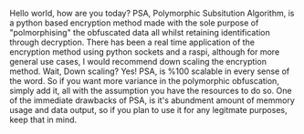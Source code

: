 Hello world, how are you today? PSA, Polymorphic Subsitution Algorithm, is a python based encryption method made with the sole purpose of "polmorphising"
the obfuscated data all whilst retaining identification through decryption. There has been a real time application of the encryption method using python
sockets and a raspi, although for more general use cases, I would recommend down scaling the encryption method. Wait, Down scaling? Yes! PSA, is %100
scalable in every sense of the word. So if you want more variance in the polymorphic obfuscation, simply add it, all with the assumption you have the
resources to do so. One of the immediate drawbacks of PSA, is it's abundment amount of memmory usage and data output, so if you plan to use it for any
legitmate purposes, keep that in mind. 


